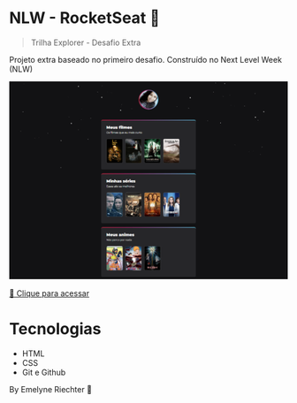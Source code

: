 # NLW - RocketSeat 🚀

> Trilha Explorer - Desafio Extra

Projeto extra baseado no primeiro desafio. 
Construído no Next Level Week (NLW)

![preview](./.github/preview.png)

[🔗 Clique para acessar](https://emyriechter.github.io/nlw-desafioExtra/)

# Tecnologias

- HTML
- CSS
- Git e Github


By Emelyne Riechter 🖤